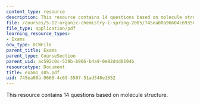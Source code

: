 ```yaml
---
content_type: resource
description: This resource contains 14 questions based on molecule structure.
file: /courses/5-12-organic-chemistry-i-spring-2005/745ea00a96604c69350751ad548e1652_exam1_s05.pdf
file_type: application/pdf
learning_resource_types:
- Exams
ocw_type: OCWFile
parent_title: Exams
parent_type: CourseSection
parent_uid: ac592c0c-539b-b906-b4a9-0e82d4d8194b
resourcetype: Document
title: exam1_s05.pdf
uid: 745ea00a-9660-4c69-3507-51ad548e1652
---
```

This resource contains 14 questions based on molecule structure.

